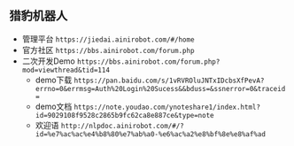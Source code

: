 ## 猎豹机器人
- 管理平台 `https://jiedai.ainirobot.com/#/home`
- 官方社区 `https://bbs.ainirobot.com/forum.php`
- 二次开发Demo `https://bbs.ainirobot.com/forum.php?mod=viewthread&tid=114`
    - demo下载 `https://pan.baidu.com/s/1vRVROluJNTxIDcbsXfPevA?errno=0&errmsg=Auth%20Login%20Sucess&&bduss=&ssnerror=0&traceid=`
    - demo文档 `https://note.youdao.com/ynoteshare1/index.html?id=9029108f9528c2865b9fc62ca8e887ce&type=note`
    - 欢迎语 `http://nlpdoc.ainirobot.com/#/?id=%e7%ac%ac%e4%b8%80%e7%ab%a0-%e6%ac%a2%e8%bf%8e%e8%af%ad`